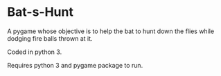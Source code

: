 # Bat-s-Hunt
A pygame whose objective is to help the bat to hunt down the flies while dodging fire balls thrown at it.

Coded in python 3.

Requires python 3 and pygame package to run.

